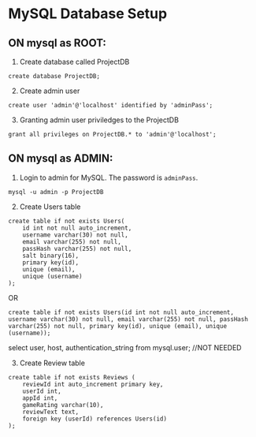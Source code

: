 # MySQL Database Setup

## ON mysql as ROOT:

1. Create database called ProjectDB
```
create database ProjectDB;
```

2. Create admin user
```
create user 'admin'@'localhost' identified by 'adminPass';
```

3. Granting admin user priviledges to the ProjectDB 
```
grant all privileges on ProjectDB.* to 'admin'@'localhost';
```

## ON mysql as ADMIN:
1. Login to admin for MySQL. The password is `adminPass`.  
```
mysql -u admin -p ProjectDB
```

2. Create Users table
```
create table if not exists Users(
    id int not null auto_increment,
    username varchar(30) not null,
    email varchar(255) not null,
    passHash varchar(255) not null,
    salt binary(16),
    primary key(id),
    unique (email),
    unique (username)
);
```
OR

```
create table if not exists Users(id int not null auto_increment, username varchar(30) not null, email varchar(255) not null, passHash varchar(255) not null, primary key(id), unique (email), unique (username));
```

select user, host, authentication_string from mysql.user; //NOT NEEDED

3. Create Review table
```
create table if not exists Reviews (
    reviewId int auto_increment primary key,
    userId int,
    appId int,
    gameRating varchar(10),
    reviewText text,
    foreign key (userId) references Users(id)
);
```

